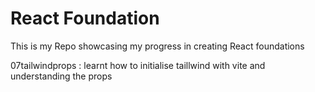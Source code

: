 # React Foundation

This is my Repo showcasing my progress in creating React foundations

07tailwindprops : learnt how to initialise taillwind with vite and understanding the props
